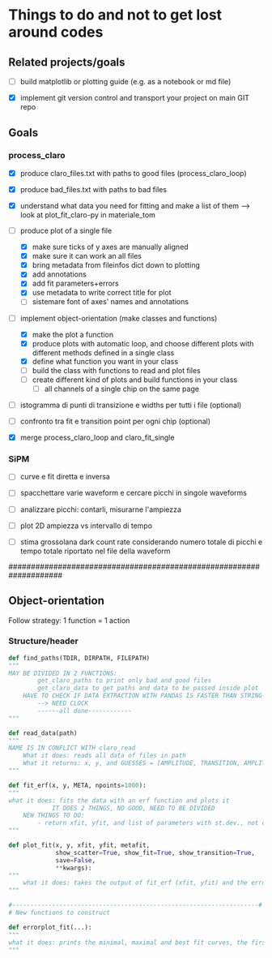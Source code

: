 # Things to do and not to get lost around codes

## Related projects/goals
- [ ] build matplotlib or plotting guide (e.g. as a notebook or md file)
- [x] implement git version control and transport your project on main GIT repo


## Goals
### process_claro
- [x] produce claro_files.txt with paths to good files (process_claro_loop)
- [x] produce bad_files.txt with paths to bad files
- [x] understand what data you need for fitting and make a list of them --> look at plot_fit_claro-py in materiale_tom
- [ ] produce plot of a single file
    - [x] make sure ticks of y axes are manually aligned
    - [x] make sure it can work an all files
    - [x] bring metadata from fileinfos dict down to plotting
    - [x] add annotations
    - [x] add fit parameters+errors
    - [x] use metadata to write correct title for plot
    - [ ] sistemare font of axes' names and annotations
- [ ] implement object-orientation (make classes and functions)
    - [x] make the plot a function
    - [x] produce plots with automatic loop, and choose different plots with different methods defined in a single class
    - [x] define what function you want in your class
    - [ ] build the class with functions to read and plot files
    - [ ] create different kind of plots and build functions in your class
        - [ ] all channels of a single chip on the same page
- [ ] istogramma di punti di transizione e widths per tutti i file (optional)
- [ ] confronto tra fit e transition point per ogni chip (optional)

- [x] merge process_claro_loop and claro_fit_single

### SiPM
- [ ] curve e fit diretta e inversa
- [ ] spacchettare varie waveform e cercare picchi in singole waveforms
- [ ] analizzare picchi: contarli, misurarne l'ampiezza
- [ ] plot 2D ampiezza vs intervallo di tempo
- [ ] stima grossolana dark count rate considerando numero totale di picchi e tempo totale riportato nel file della waveform


####################################################################
## Object-orientation

Follow strategy: 1 function = 1 action

### Structure/header

```python
def find_paths(TDIR, DIRPATH, FILEPATH)
"""
MAY BE DIVIDED IN 2 FUNCTIONS:
        get_claro_paths to print only bad and good files
        get_claro_data to get paths and data to be passed inside plot
    HAVE TO CHECK IF DATA EXTRACTION WITH PANDAS IS FASTER THAN STRING-SEARCH
        --> NEED CLOCK
        ------all done------------
"""

def read_data(path)
"""
NAME IS IN CONFLICT WITH claro_read
    What it does: reads all data of files in path
    What it returns: x, y, and GUESSES = [AMPLITUDE, TRANSITION, AMPLITUDE/2]
"""        

def fit_erf(x, y, META, npoints=1000):
"""
what it does: fits the data with an erf function and plots it
            IT DOES 2 THINGS, NO GOOD, NEED TO BE DIVIDED
    NEW THINGS TO DO:
        - return xfit, yfit, and list of parameters with st.dev., not correlation matrix, to be used in annotation in plot
"""

def plot_fit(x, y, xfit, yfit, metafit,
             show_scatter=True, show_fit=True, show_transition=True,
             save=False,
             **kwargs):
"""
    what it does: takes the output of fit_erf (xfit, yfit) and the errors and prints the plot of the best-fit curve upon the data; automatically detects transition point and has option to print it highlighted
"""

#--------------------------------------------------------------------#
# New functions to construct

def errorplot_fit(...):
"""
what it does: prints the minimal, maximal and best fit curves, the first two can be get from +- std.dev.
"""    
```
